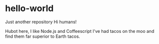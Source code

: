 # hello-world
Just another repository
Hi humans!

Hubot here, I like Node.js and Coffeescript
I've had tacos on the moo and find them far superior to Earth tacos.
